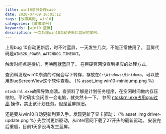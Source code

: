 ```yaml
---
title: win10蓝屏处理case
date: 2020-07-09 10:01:12
tags: [故障案例, win10]
categories: [故障案例]
keywords: [win10 蓝屏]
description: 一次处理win10自动更新后蓝屏的案例。
---
```



上周bug 10自动更新后，时不时蓝屏，一天发生几次，不能正常使用了。
蓝屏代码是`WIN32K_POWER_WATCHDOG_TIMEOUT`。
<!-- more -->
触发时间点是待机，再唤醒就蓝屏了。
在巨硬官网没查到相应的处理方式。

查资料发现win10崩溃的时候会写下转存，存放在`C:\Windows\Minidump`，可以使用BlueScreenView这个软件查看。
{% asset_img win10-minidump.png %}

`ntoskrnl.exe`故障导致崩溃。查资料了解是计划任务程序，在空闲时间做内存压缩的。平时确实会闲置一会电脑，就突然卡一下。
参照 [ntoskrnl.exe占用cpu过高](http://blog.sina.com.cn/s/blog_ea9b83e30102yexr.html) 操作，禁止该计划任务。但是蓝屏照旧。

还是要从win10自动更新列表入手。发现更新了显卡驱动：
{% asset_img driver-update.png %}
先尝试更新驱动，从intel官网下载了27开头的最新驱动。
安装完后重启，目前1天多没再发生蓝屏。


